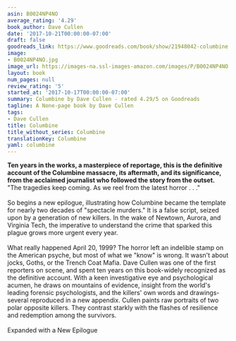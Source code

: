 ```yaml
---
asin: B0024NP4NO
average_rating: '4.29'
book_author: Dave Cullen
date: '2017-10-21T00:00:00-07:00'
draft: false
goodreads_link: https://www.goodreads.com/book/show/21948042-columbine
image:
- B0024NP4NO.jpg
image_url: https://images-na.ssl-images-amazon.com/images/P/B0024NP4NO.01._SCLZZZZZZZ.jpg
layout: book
num_pages: null
review_rating: '5'
started_at: '2017-10-17T00:00:00-07:00'
summary: Columbine by Dave Cullen - rated 4.29/5 on Goodreads
tagline: A None-page book by Dave Cullen
tags:
- Dave Cullen
title: Columbine
title_without_series: Columbine
translationKey: Columbine
yaml: columbine
---
```


<b>Ten years in the works, a masterpiece of reportage, this is the definitive account of the Columbine massacre, its aftermath, and its significance, from the acclaimed journalist who followed the story from the outset.</b><br /> "The tragedies keep coming. As we reel from the latest horror . . ." <br /><br /> So begins a new epilogue, illustrating how Columbine became the template for nearly two decades of "spectacle murders." It is a false script, seized upon by a generation of new killers. In the wake of Newtown, Aurora, and Virginia Tech, the imperative to understand the crime that sparked this plague grows more urgent every year.<br /><br /> What really happened April 20, 1999? The horror left an indelible stamp on the American psyche, but most of what we "know" is wrong. It wasn't about jocks, Goths, or the Trench Coat Mafia. Dave Cullen was one of the first reporters on scene, and spent ten years on this book-widely recognized as the definitive account. With a keen investigative eye and psychological acumen, he draws on mountains of evidence, insight from the world's leading forensic psychologists, and the killers' own words and drawings-several reproduced in a new appendix. Cullen paints raw portraits of two polar opposite killers. They contrast starkly with the flashes of resilience and redemption among the survivors.<br /><br /> Expanded with a New Epilogue